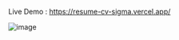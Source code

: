 Live Demo : https://resume-cv-sigma.vercel.app/ 

![image](https://github.com/user-attachments/assets/2221fa26-50ff-4cac-bc07-9b9c80087316)

